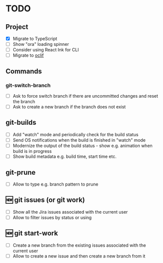 # TODO

## Project

- [x] Migrate to TypeScript
- [ ] Show "ora" loading spinner
- [ ] Consider using React Ink for CLI
- [ ] Migrate to [oclif](https://oclif.io/)

## Commands

### git-switch-branch

- [ ] Ask to force switch branch if there are uncommitted changes and reset the branch
- [ ] Ask to create a new branch if the branch does not exist

## git-builds

- [ ] Add "watch" mode and periodically check for the build status
- [ ] Send OS notifications when the build is finished in "watch" mode
- [ ] Modernize the output of the build status - show e.g. animation when build is in progress
- [ ] Show build metadata e.g. build time, start time etc.

## git-prune

- [ ] Allow to type e.g. branch pattern to prune

## 🆕 git issues (or git work)

- [ ] Show all the Jira issues associated with the current user
- [ ] Allow to filter issues by status or using

## 🆕 git start-work

- [ ] Create a new branch from the existing issues associated with the current user
- [ ] Allow to create a new issue and then create a new branch from it

